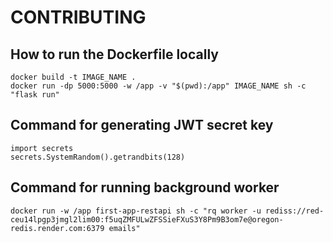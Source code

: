 # CONTRIBUTING

## How to run the Dockerfile locally

```
docker build -t IMAGE_NAME .
docker run -dp 5000:5000 -w /app -v "$(pwd):/app" IMAGE_NAME sh -c "flask run"
```

## Command for generating JWT secret key

```
import secrets
secrets.SystemRandom().getrandbits(128)
```

## Command for running background worker

```
docker run -w /app first-app-restapi sh -c "rq worker -u rediss://red-ceu14lpgp3jmgl2lim00:f5uqZMFULwZFSSieFXuS3Y8Pm9B3om7e@oregon-redis.render.com:6379 emails"
```